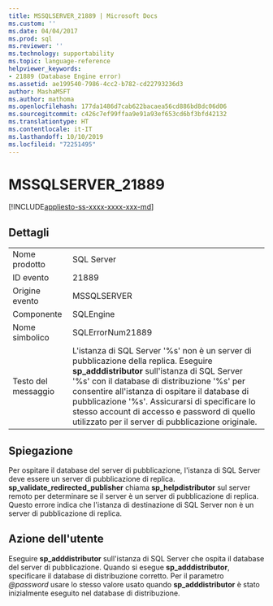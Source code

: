 ```yaml
---
title: MSSQLSERVER_21889 | Microsoft Docs
ms.custom: ''
ms.date: 04/04/2017
ms.prod: sql
ms.reviewer: ''
ms.technology: supportability
ms.topic: language-reference
helpviewer_keywords:
- 21889 (Database Engine error)
ms.assetid: ae199540-7986-4cc2-b782-cd22793236d3
author: MashaMSFT
ms.author: mathoma
ms.openlocfilehash: 177da1486d7cab622bacaea56cd886bd8dc06d06
ms.sourcegitcommit: c426c7ef99ffaa9e91a93ef653cd6bf3bfd42132
ms.translationtype: HT
ms.contentlocale: it-IT
ms.lasthandoff: 10/10/2019
ms.locfileid: "72251495"
---
```

# <a name="mssqlserver_21889"></a>MSSQLSERVER_21889
[!INCLUDE[appliesto-ss-xxxx-xxxx-xxx-md](../../includes/appliesto-ss-xxxx-xxxx-xxx-md.md)]
  
## <a name="details"></a>Dettagli  
  
|||  
|-|-|  
|Nome prodotto|SQL Server|  
|ID evento|21889|  
|Origine evento|MSSQLSERVER|  
|Componente|SQLEngine|  
|Nome simbolico|SQLErrorNum21889|  
|Testo del messaggio|L'istanza di SQL Server '%s' non è un server di pubblicazione della replica. Eseguire **sp_adddistributor** sull'istanza di SQL Server '%s' con il database di distribuzione '%s' per consentire all'istanza di ospitare il database di pubblicazione '%s'. Assicurarsi di specificare lo stesso account di accesso e password di quello utilizzato per il server di pubblicazione originale.|  
  
## <a name="explanation"></a>Spiegazione  
Per ospitare il database del server di pubblicazione, l'istanza di SQL Server deve essere un server di pubblicazione di replica. **sp_validate_redirected_publisher** chiama **sp_helpdistributor** sul server remoto per determinare se il server è un server di pubblicazione di replica. Questo errore indica che l'istanza di destinazione di SQL Server non è un server di pubblicazione di replica.  
  
## <a name="user-action"></a>Azione dell'utente  
Eseguire **sp_adddistributor** sull'istanza di SQL Server che ospita il database del server di pubblicazione. Quando si esegue **sp_adddistributor**, specificare il database di distribuzione corretto. Per il parametro *\@password* usare lo stesso valore usato quando **sp_adddistributor** è stato inizialmente eseguito nel database di distribuzione.  
  
